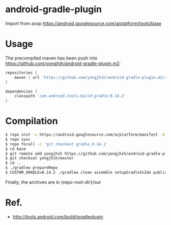 android-gradle-plugin
=====================

Import from aosp https://android.googlesource.com/a/platform/tools/base

Usage
=====

The precompiled maven has been push into https://github.com/yongjhih/android-gradle-plugin.m2:

```gradle
repositories {
    maven { url 'https://github.com/yongjhih/android-gradle-plugin.m2/raw/master/' }
}

dependencies {
    classpath 'com.android.tools.build:gradle:0.14.2'
}
```

Compilation
===========

```bash
$ repo init -u https://android.googlesource.com/a/platform/manifest -b  gradle_0.13.1
$ repo sync
$ repo forall -c 'git checkout gradle_0.14.1'
$ cd base
$ git remote add yongjhih https://github.com/yongjhih/android-gradle-plugin
$ git checkout yongjhih/master
$ cd ..
$ ./gradlew prepareRepo
$ CUSTOM_GRADLE=0.14.2 ./gradlew clean assemble setupGradleInIde publishLocal
```

Finally, the archives are in {repo-root-dir}/out

Ref.
====

* http://tools.android.com/build/gradleplugin
